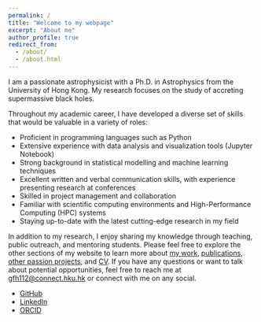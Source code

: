 ```yaml
---
permalink: /
title: "Welcome to my webpage"
excerpt: "About me"
author_profile: true
redirect_from: 
  - /about/
  - /about.html
---
```


I am a passionate astrophysicist with a Ph.D. in Astrophysics from the University of Hong Kong. My research focuses on the study of accreting supermassive black holes. 

Throughout my academic career, I have developed a diverse set of skills that would be valuable in a variety of roles:
- Proficient in programming languages such as Python
- Extensive experience with data analysis and visualization tools (Jupyter Notebook)
- Strong background in statistical modelling and machine learning techniques
- Excellent written and verbal communication skills, with experience presenting research at conferences
- Skilled in project management and collaboration
- Familiar with scientific computing environments and High-Performance Computing (HPC) systems
- Staying up-to-date with the latest cutting-edge research in my field


In addition to my research, I enjoy sharing my knowledge through teaching, public outreach, and mentoring students. 
Please feel free to explore the other sections of my website to learn more about [my work](https://gfh112.github.io/Lars/theory), [publications](https://gfh112.github.io/Lars/publications), [other passion projects](https://gfh112.github.io/Lars/portfolio/), and [CV](https://gfh112.github.io/Lars/cv/). If you have any questions or want to talk about potential opportunities, feel free to reach me at gfh112@connect.hku.hk or connect with me on any social.


- [GitHub](https://github.com/gfh112/)
- [LinkedIn](https://www.linkedin.com/in/lars-lund/)
- [ORCID](http://orcid.org/0000-0003-4256-7059)

